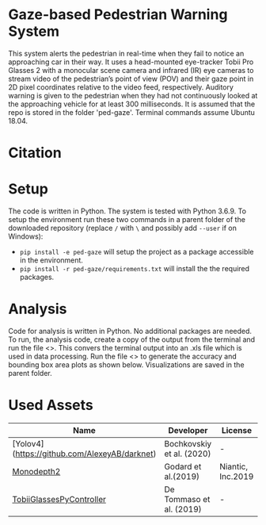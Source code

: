 # Gaze-based Pedestrian Warning System

This system alerts the pedestrian in real-time when they fail to notice an approaching car in their way. It uses a head-mounted eye-tracker Tobii Pro Glasses 2 with a monocular scene camera and infrared (IR) eye cameras to stream video of the pedestrian’s point of view (POV) and their gaze point in 2D pixel coordinates relative to the video feed, respectively. Auditory warning is given to the pedestrian when they had not continuously looked at the approaching vehicle for at least 300 milliseconds. It is assumed that the repo is stored in the folder 'ped-gaze'. Terminal commands assume Ubuntu 18.04. 

# Citation

<add paper details>

# Setup

The code is written in Python. The system is tested with Python 3.6.9. To setup the environment run these two commands in a parent folder of the downloaded repository (replace `/` with `\` and possibly add `--user` if on Windows):
- `pip install -e ped-gaze` will setup the project as a package accessible in the environment. 
- `pip install -r ped-gaze/requirements.txt` will install the the required packages.
 
# Analysis

Code for analysis is written in Python. No additional packages are needed. To run, the analysis code, create a copy of the output from the terminal and run the file <>. This convers the terminal output into an .xls file which is used in data processing. Run the file <> to generate the accuracy and bounding box area plots as shown below. Visualizations are saved in the parent folder. 

# Used Assets
| Name | Developer | License
| --- | --- | ---
| [Yolov4] (https://github.com/AlexeyAB/darknet) | Bochkovskiy et al. (2020) | -
|[Monodepth2](https://github.com/nianticlabs/monodepth2) | Godard et al.(2019) | Niantic, Inc.2019
|[TobiiGlassesPyController](https://github.com/ddetommaso/TobiiGlassesPyController) | De Tommaso et al. (2019) | - 

